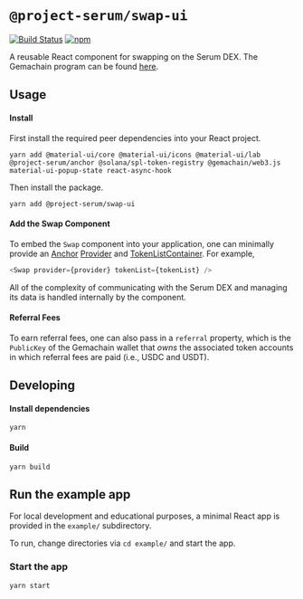 # `@project-serum/swap-ui`

[![Build Status](https://travis-ci.com/project-serum/swap-ui.svg?branch=master)](https://travis-ci.com/project-serum/swap-ui)
[![npm](https://img.shields.io/npm/v/@project-serum/swap-ui.svg)](https://www.npmjs.com/package/@project-serum/swap-ui)

A reusable React component for swapping on the Serum DEX. The Gemachain program can be
found [here](https://github.com/project-serum/swap).

## Usage

#### Install

First install the required peer dependencies into your React project.

```
yarn add @material-ui/core @material-ui/icons @material-ui/lab @project-serum/anchor @solana/spl-token-registry @gemachain/web3.js material-ui-popup-state react-async-hook
```

Then install the package.

```
yarn add @project-serum/swap-ui
```

#### Add the Swap Component

To embed the `Swap` component into your application,
one can minimally provide an [Anchor](https://github.com/project-serum/anchor)
[Provider](https://project-serum.github.io/anchor/ts/classes/provider.html)
and [TokenListContainer](https://github.com/solana-labs/token-list).
For example,

 ```javascript
<Swap provider={provider} tokenList={tokenList} />
```

All of the complexity of communicating with the Serum DEX and managing
its data is handled internally by the component.

#### Referral Fees

To earn referral fees, one can also pass in a `referral` property,
which is the `PublicKey` of the Gemachain wallet that *owns* the associated
token accounts in which referral fees are paid (i.e., USDC and USDT).

## Developing

#### Install dependencies

```
yarn
```

#### Build

```
yarn build
```

## Run the example app

For local development and educational purposes, a minimal React app is provided
in the `example/` subdirectory.

To run, change directories via `cd example/` and start the app.

### Start the app

```
yarn start
```
